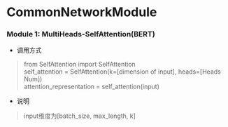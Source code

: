 # CommonNetworkModule

### Module 1: MultiHeads-SelfAttention(BERT)
* 调用方式
>from SelfAttention import SelfAttention  
>self_attention = SelfAttention(k=[dimension of input], heads=[Heads Num])  
>attention_representation = self_attention(input)
* 说明
> input维度为[batch_size, max_length, k]


